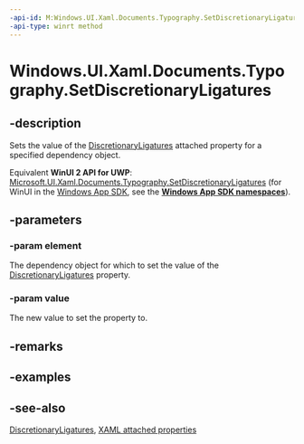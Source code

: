 ```yaml
---
-api-id: M:Windows.UI.Xaml.Documents.Typography.SetDiscretionaryLigatures(Windows.UI.Xaml.DependencyObject,System.Boolean)
-api-type: winrt method
---
```


<!-- Method syntax
public void SetDiscretionaryLigatures(Windows.UI.Xaml.DependencyObject element, System.Boolean value)
-->

# Windows.UI.Xaml.Documents.Typography.SetDiscretionaryLigatures

## -description
Sets the value of the [DiscretionaryLigatures](typography_discretionaryligatures.md) attached property for a specified dependency object.

Equivalent **WinUI 2 API for UWP**: [Microsoft.UI.Xaml.Documents.Typography.SetDiscretionaryLigatures](/windows/winui/api/microsoft.ui.xaml.documents.typography.setdiscretionaryligatures) (for WinUI in the [Windows App SDK](/windows/apps/windows-app-sdk/), see the **[Windows App SDK namespaces](/windows/windows-app-sdk/api/winrt/)**).

## -parameters
### -param element
The dependency object for which to set the value of the [DiscretionaryLigatures](typography_discretionaryligatures.md) property.

### -param value
The new value to set the property to.

## -remarks

## -examples

## -see-also

[DiscretionaryLigatures](typography_discretionaryligatures.md), [XAML attached properties](/windows/uwp/xaml-platform/attached-properties-overview)
